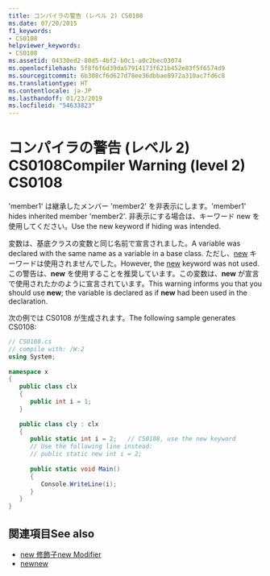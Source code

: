 ```yaml
---
title: コンパイラの警告 (レベル 2) CS0108
ms.date: 07/20/2015
f1_keywords:
- CS0108
helpviewer_keywords:
- CS0108
ms.assetid: 04330ed2-80d5-4bf2-b0c1-a0c2bec03074
ms.openlocfilehash: 5f8f6f6d39da57914173f621b452e83f5f6574d9
ms.sourcegitcommit: 6b308cf6d627d78ee36dbbae8972a310ac7fd6c8
ms.translationtype: HT
ms.contentlocale: ja-JP
ms.lasthandoff: 01/23/2019
ms.locfileid: "54633823"
---
```

# <a name="compiler-warning-level-2-cs0108"></a><span data-ttu-id="dbe81-102">コンパイラの警告 (レベル 2) CS0108</span><span class="sxs-lookup"><span data-stu-id="dbe81-102">Compiler Warning (level 2) CS0108</span></span>

<span data-ttu-id="dbe81-103">'member1' は継承したメンバー 'member2' を非表示にします。</span><span class="sxs-lookup"><span data-stu-id="dbe81-103">'member1' hides inherited member 'member2'.</span></span> <span data-ttu-id="dbe81-104">非表示にする場合は、キーワード new を使用してください。</span><span class="sxs-lookup"><span data-stu-id="dbe81-104">Use the new keyword if hiding was intended.</span></span>  
  
 <span data-ttu-id="dbe81-105">変数は、基底クラスの変数と同じ名前で宣言されました。</span><span class="sxs-lookup"><span data-stu-id="dbe81-105">A variable was declared with the same name as a variable in a base class.</span></span> <span data-ttu-id="dbe81-106">ただし、[new](../../../csharp/language-reference/keywords/new.md) キーワードは使用されませんでした。</span><span class="sxs-lookup"><span data-stu-id="dbe81-106">However, the [new](../../../csharp/language-reference/keywords/new.md) keyword was not used.</span></span> <span data-ttu-id="dbe81-107">この警告は、**new** を使用することを推奨しています。この変数は、**new** が宣言で使用されたかのように宣言されています。</span><span class="sxs-lookup"><span data-stu-id="dbe81-107">This warning informs you that you should use **new**; the variable is declared as if **new** had been used in the declaration.</span></span>  
  
 <span data-ttu-id="dbe81-108">次の例では CS0108 が生成されます。</span><span class="sxs-lookup"><span data-stu-id="dbe81-108">The following sample generates CS0108:</span></span>  

```csharp
// CS0108.cs  
// compile with: /W:2  
using System;  
  
namespace x  
{  
   public class clx  
   {  
      public int i = 1;  
   }  
  
   public class cly : clx  
   {  
      public static int i = 2;   // CS0108, use the new keyword  
      // Use the following line instead:  
      // public static new int i = 2;  
  
      public static void Main()  
      {  
         Console.WriteLine(i);  
      }  
   }  
}  
```

## <a name="see-also"></a><span data-ttu-id="dbe81-109">関連項目</span><span class="sxs-lookup"><span data-stu-id="dbe81-109">See also</span></span>

- [<span data-ttu-id="dbe81-110">new 修飾子</span><span class="sxs-lookup"><span data-stu-id="dbe81-110">new Modifier</span></span>](../../../csharp/language-reference/keywords/new-modifier.md)
- [<span data-ttu-id="dbe81-111">new</span><span class="sxs-lookup"><span data-stu-id="dbe81-111">new</span></span>](../../../csharp/language-reference/keywords/new.md)
